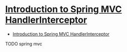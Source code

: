 # [Introduction to Spring MVC HandlerInterceptor](https://www.baeldung.com/spring-mvc-handlerinterceptor)

- [Introduction to Spring MVC HandlerInterceptor](#introduction-to-spring-mvc-handlerinterceptor)













TODO spring mvc